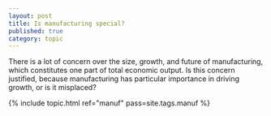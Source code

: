 ```yaml
---
layout: post
title: Is manufacturing special?
published: true
category: topic
---
```


There is a lot of concern over the size, growth, and future of manufacturing, which constitutes one part of total economic output. Is this concern justified, because manufacturing has particular importance in driving growth, or is it misplaced?

{% include topic.html ref="manuf" pass=site.tags.manuf %}
